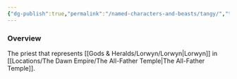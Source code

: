 ```yaml
---
{"dg-publish":true,"permalink":"/named-characters-and-beasts/tangy/","tags":["NPC"],"updated":"2025-03-01T21:15:22.332+00:00"}
---
```



### Overview
The priest that represents [[Gods & Heralds/Lorwyn/Lorwyn\|Lorwyn]] in [[Locations/The Dawn Empire/The All-Father Temple\|The All-Father Temple]].